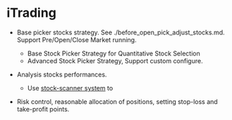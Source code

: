 # iTrading
  - Base picker stocks strategy. See ./before_open_pick_adjust_stocks.md.
    Support Pre/Open/Close Market running.
    - Base Stock Picker Strategy for Quantitative Stock Selection
    - Advanced Stock Picker Strategy, Support custom configure.

  - Analysis stocks performances.
    - Use [stock-scanner system](AI增强A股股票分析系统，集成了**25项财务指标分析**、**综合新闻情绪分析**>、**技术指标计算**和**AI深度解读**) to

  - Risk control, reasonable allocation of positions, setting stop-loss and take-profit points.


